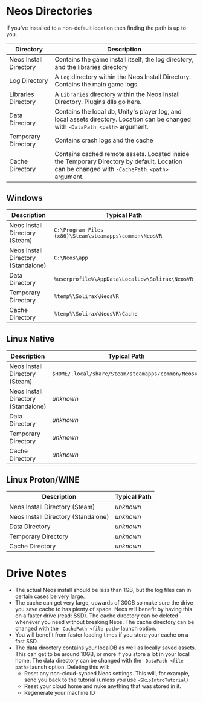 # Neos Directories

If you've installed to a non-default location then finding the path is up to you.


| Directory | Description |
| --------- |------------ |
| Neos Install Directory | Contains the game install itself, the log directory, and the libraries directory | 
| Log Directory | A `Log` directory within the Neos Install Directory. Contains the main game logs. |
| Libraries Directory | A `Libraries` directory within the  Neos Install Directory. Plugins dlls go here.
| Data Directory | Contains the local db, Unity's player.log, and local assets directory. Location can be changed with `-DataPath <path>` argument. |
| Temporary Directory | Contains crash logs and the cache |
| Cache Directory | Contains cached remote assets. Located inside the Temporary Directory by default. Location can be changed with `-CachePath <path>` argument. |

## Windows

| Description | Typical Path |
| ----------- | ------------ |
| Neos Install Directory (Steam) | `C:\Program Files (x86)\Steam\steamapps\common\NeosVR` |
| Neos Install Directory (Standalone) | `C:\Neos\app` |
| Data Directory | `%userprofile%\AppData\LocalLow\Solirax\NeosVR` |
| Temporary Directory | `%temp%\Solirax\NeosVR` |
| Cache Directory | `%temp%\Solirax\NeosVR\Cache` |


## Linux Native
| Description | Typical Path |
| ----------- | ------------ |
| Neos Install Directory (Steam) | `$HOME/.local/share/Steam/steamapps/common/NeosVR` |
| Neos Install Directory (Standalone) | *unknown* |
| Data Directory | *unknown* |
| Temporary Directory | *unknown* |
| Cache Directory |*unknown* |

## Linux Proton/WINE
| Description | Typical Path |
| ----------- | ------------ |
| Neos Install Directory (Steam) | *unknown* |
| Neos Install Directory (Standalone) | *unknown* |
| Data Directory | *unknown* |
| Temporary Directory | *unknown* |
| Cache Directory |*unknown* |

# Drive Notes
- The actual Neos install should be less than 1GB, but the log files can in certain cases be very large.
- The cache can get very large, upwards of 30GB so make sure the drive you save cache to has plenty of space. Neos will benefit by having this on a faster drive (read: SSD). The cache directory can be deleted whenever you need without breaking Neos. The cache directory can be changed with the `-CachePath <file path>` launch option.
- You will benefit from faster loading times if you store your cache on a fast SSD.
- The data directory contains your localDB as well as locally saved assets. This can get to be around 10GB, or more if you store a lot in your local home. The data directory can be changed with the `-DataPath <file path>` launch option. Deleting this will:
  - Reset any non-cloud-synced Neos settings. This will, for example, send you back to the tutorial (unless you use `-SkipIntroTutorial`)
  - Reset your cloud home and nuke anything that was stored in it.
  - Regenerate your machine ID

